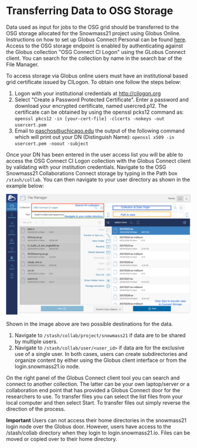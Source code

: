 # Transferring Data to OSG Storage

Data used as input for jobs to the OSG grid should be transferred to the OSG storage allocated for the Snowmass21 project
using Globus Online. Instructions on how to set up Globus Connect Personal can be found 
[here](https://www.globus.org/globus-connect-personal). Access to the OSG storage endpoint is enabled by authenticating 
against the Globus collection "OSG Connect CI Logon" using the GLobus Connect client. 
You can search for the collection by name in the search bar of the File Manager.

To access storage via Globus online users must have an institutional based grid certificate issued by CILogon. To obtain one follow the steps below:

1. Logon with your institutional credentials at http://cilogon.org
2. Select "Create a Password Protected Certificate". Enter a password and download your encrypted certificate, named usercred.p12. 
The certificate can be obtained 
by using the openssl pcks12 command as: `openssl pkcs12 -in [your-cert-file] -clcerts -nokeys -out usercert.pem`
3. Email to paschos@uchicago.edu the output of the following command which will print out your 
DN (Distinguish Name): `openssl x509 -in usercert.pem -noout -subject`

Once your DN has been entered in the user access list you will be able to access the OSG Connect CI Logon collection with the Globus Connect client by 
validating with your institution credentials. Navigate to the OSG Snowmass21 Collaborations Connect storage by typing in the Path box `/stash/collab`. You can then navigate to your user directory as shown in the example below:

![](snowmass_3.png)

Shown in the image above are two possible destinations for the data.

1. Navigate to `/stash/collab/project/snowmass21` if data are to be shared by multiple users.
2. Navigate to `/stash/collab/user/<user_id>` if data are for the exclusive use of a single user.
In both cases, users can create subdirectories and organize content by either using the Globus client interface or from the login.snowmass21.io node.

On the right panel of the Globus Connect client tool you can search and connect to another collection. 
The latter can be your own laptop/server or a collaboration end point that has provided a Globus Connect door for the researchers to use. To transfer files 
you can select the list files from your local computer and then select Start. To transfer files out simply reverse the direction of the process.

 **Important** Users can not access their home directories in the snowmass21 login node over the Globus door. However, users have access to the /stash/collab directory when they login to login.snowmass21.io. 
 Files can be moved or copied over to their home directory. 
